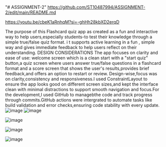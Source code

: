 "# ASSIGNMENT-2" 
https://github.com/ST10487994/ASSIGNMENT-2/edit/main/README.md

https://youtu.be/cbeK1aRnhqM?si=-ghHh28kbXD2erqD

The purpose of this Flashcard quiz app as created as a fun and interactive way to help users,especially students-to test their knowledge through a simple true/false quiz format.  i  t supports active learning in a fun , simple way and gives immediate feedback to help users reflect on their understanding.                                      DESIGN CONSIDERATIONS                                                                                                                                                       The app focuses on clarity and ease of use: welcome screen which is a clean start with a "start quiz" button,a quiz screen where users answer true/false questions in a flashcard format and a score screen that shows the user's results,provides brief feedback,and offers an option to restart or review.                                         Design-wise,focus was on clarity,consistency and responsiveness.I used ConstraintLayout to ensure the app looks good on different screen sizes,and kept the interface clean with minimal distractions to support smooth navigation and focus.For the development,I used GitHub to managebthe code and track progress through commits.GitHub actions were intergrated to automate tasks like build validation and error checks,ensuring code stability with every update.
![image](https://github.com/user-attachments/assets/d3116201-1579-4637-809a-1dcb0736ce39)
![image](https://github.com/user-attachments/assets/16076d88-9f23-4f79-aac9-253ae520dc56)

![image](https://github.com/user-attachments/assets/4f8a7a95-ce23-4667-82f3-6bc92b9a7be4)

![image](https://github.com/user-attachments/assets/f2c6f9cf-88ce-4390-a9ae-d91a8418776e)

![image](https://github.com/user-attachments/assets/722cfe03-8f9a-4b7d-a218-97c9a2303efb)



